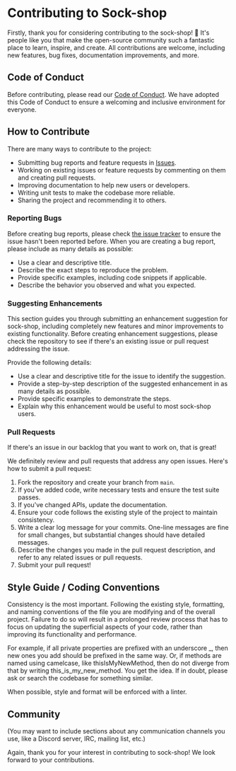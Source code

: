 # Contributing to Sock-shop

Firstly, thank you for considering contributing to the sock-shop! 🎉 It's people like you that make the open-source community such a fantastic place to learn, inspire, and create. All contributions are welcome, including new features, bug fixes, documentation improvements, and more.

## Code of Conduct

Before contributing, please read our [Code of Conduct](CODE_OF_CONDUCT.md). We have adopted this Code of Conduct to ensure a welcoming and inclusive environment for everyone.

## How to Contribute

There are many ways to contribute to the project:

- Submitting bug reports and feature requests in [Issues](https://github.com/jodeev/sock-shop/issues).
- Working on existing issues or feature requests by commenting on them and creating pull requests.
- Improving documentation to help new users or developers.
- Writing unit tests to make the codebase more reliable.
- Sharing the project and recommending it to others.

### Reporting Bugs

Before creating bug reports, please check [the issue tracker](https://github.com/jodeev/sock-shop/issues) to ensure the issue hasn't been reported before. When you are creating a bug report, please include as many details as possible:

- Use a clear and descriptive title.
- Describe the exact steps to reproduce the problem.
- Provide specific examples, including code snippets if applicable.
- Describe the behavior you observed and what you expected.

### Suggesting Enhancements

This section guides you through submitting an enhancement suggestion for sock-shop, including completely new features and minor improvements to existing functionality. Before creating enhancement suggestions, please check the repository to see if there's an existing issue or pull request addressing the issue.

Provide the following details:

- Use a clear and descriptive title for the issue to identify the suggestion.
- Provide a step-by-step description of the suggested enhancement in as many details as possible.
- Provide specific examples to demonstrate the steps.
- Explain why this enhancement would be useful to most sock-shop users.

### Pull Requests

If there's an issue in our backlog that you want to work on, that is great! 

We definitely review and pull requests that address any open issues. Here's how to submit a pull request:

1. Fork the repository and create your branch from `main`.
2. If you've added code, write necessary tests and ensure the test suite passes.
3. If you've changed APIs, update the documentation.
4. Ensure your code follows the existing style of the project to maintain consistency.
5. Write a clear log message for your commits. One-line messages are fine for small changes, but substantial changes should have detailed messages.
6. Describe the changes you made in the pull request description, and refer to any related issues or pull requests.
7. Submit your pull request!

## Style Guide / Coding Conventions

Consistency is the most important. Following the existing style, formatting, and naming conventions of the file you are modifying and of the overall project. Failure to do so will result in a prolonged review process that has to focus on updating the superficial aspects of your code, rather than improving its functionality and performance.

For example, if all private properties are prefixed with an underscore _, then new ones you add should be prefixed in the same way. Or, if methods are named using camelcase, like thisIsMyNewMethod, then do not diverge from that by writing this_is_my_new_method. You get the idea. If in doubt, please ask or search the codebase for something similar.

When possible, style and format will be enforced with a linter.

## Community

(You may want to include sections about any communication channels you use, like a Discord server, IRC, mailing list, etc.)

Again, thank you for your interest in contributing to sock-shop! We look forward to your contributions.
